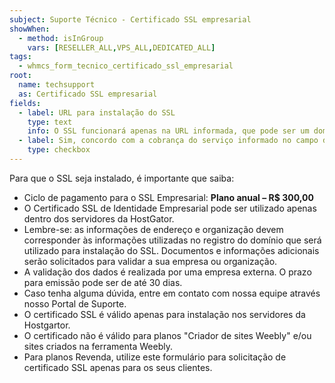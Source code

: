 ```yaml
---
subject: Suporte Técnico - Certificado SSL empresarial
showWhen:
  - method: isInGroup
    vars: [RESELLER_ALL,VPS_ALL,DEDICATED_ALL]
tags:
  - whmcs_form_tecnico_certificado_ssl_empresarial
root:
  name: techsupport
  as: Certificado SSL empresarial
fields:
  - label: URL para instalação do SSL
    type: text
    info: O SSL funcionará apenas na URL informada, que pode ser um domínio ou subdomínio. Utilize nomedodominio.com.br ou loja.nomedodominio.com.br, por exemplo
  - label: Sim, concordo com a cobrança do serviço informado no campo de seleção acima
    type: checkbox
---
```


Para que o SSL seja instalado, é importante que saiba:

  - Ciclo de pagamento para o SSL Empresarial:  **Plano anual – R$ 300,00**
  - O Certificado SSL de Identidade Empresarial pode ser utilizado apenas dentro dos servidores da HostGator.
  - Lembre-se: as informações de endereço e organização devem corresponder às informações utilizadas no registro do domínio que será utilizado para instalação do SSL. Documentos e informações adicionais serão solicitados para validar a sua empresa ou organização.
  - A validação dos dados é realizada por uma empresa externa. O prazo para emissão pode ser de até 30 dias.
  - Caso tenha alguma dúvida, entre em contato com nossa equipe através nosso Portal de Suporte.
  - O certificado SSL é válido apenas para instalação nos servidores da Hostgartor.
  - O certificado não é válido para planos "Criador de sites Weebly" e/ou sites criados na ferramenta Weebly.
  - Para planos Revenda, utilize este formulário para solicitação de certificado SSL apenas para os seus clientes.